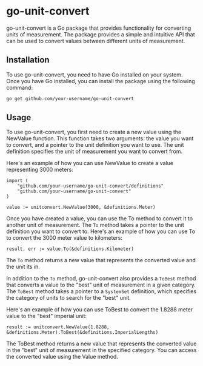 # go-unit-convert

go-unit-convert is a Go package that provides functionality for converting units of measurement. The package provides a simple and intuitive API that can be used to convert values between different units of measurement.

## Installation
To use go-unit-convert, you need to have Go installed on your system. Once you have Go installed, you can install the package using the following command:

```sh
go get github.com/your-username/go-unit-convert
```

## Usage
To use go-unit-convert, you first need to create a new value using the NewValue function. This function takes two arguments: the value you want to convert, and a pointer to the unit definition you want to use. The unit definition specifies the unit of measurement you want to convert from.

Here's an example of how you can use NewValue to create a value representing 3000 meters:

```golang
import (
    "github.com/your-username/go-unit-convert/definitions"
    "github.com/your-username/go-unit-convert"
)

value := unitconvert.NewValue(3000, &definitions.Meter)
```

Once you have created a value, you can use the To method to convert it to another unit of measurement. The `To` method takes a pointer to the unit definition you want to convert to. Here's an example of how you can use To to convert the 3000 meter value to kilometers:

```golang
result, err := value.To(&definitions.Kilometer)
```

The `To` method returns a new value that represents the converted value and the unit its in.

In addition to the `To` method, go-unit-convert also provides a `ToBest` method that converts a value to the "best" unit of measurement in a given category. The `ToBest` method takes a pointer to a `SystemSet` definition, which specifies the category of units to search for the "best" unit.

Here's an example of how you can use ToBest to convert the 1.8288 meter value to the "best" imperial unit:

```golang
result := unitconvert.NewValue(1.8288, &definitions.Meter).ToBest(&definitions.ImperialLengths)
```

The ToBest method returns a new value that represents the converted value in the "best" unit of measurement in the specified category. You can access the converted value using the Value method.
